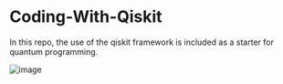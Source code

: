 # Coding-With-Qiskit

In this repo, the use of the qiskit framework is included as a starter for quantum programming.

![image](https://github.com/SevdanurGENC/Coding-With-Qiskit/assets/5441882/9db9db2d-3ef2-44c1-b16e-889efe6e1d5b)
